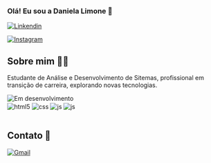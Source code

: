 ### Olá! Eu sou a Daniela Limone 👋

[![Linkendin](https://img.shields.io/badge/LinkedIn-0077B5?style=for-the-badge&logo=linkedin&logoColor=white)](https://www.linkedin.com/in/daniela-limone-87767b256/)

[![Instagram](https://img.shields.io/badge/Instagram-E4405F?style=for-the-badge&logo=instagram&logoColor=white)](https://www.instagram.com/danylimone)


## Sobre mim 👩‍💻
<p>Estudante de Análise e Desenvolvimento de Sitemas, profissional em transição de carreira, explorando novas tecnologias.</p>

<div style="display: inline_block">
 <img align="center" alt="Em desenvolvimento" src="https://img.shields.io/static/v1?label=STATUS&message=EM%20DESENVOLVIMENTO&color=GREEN&style=for-the-badge" />
 <br>
  <img align="center" alt="html5" src="https://img.shields.io/badge/HTML5-E34F26?style=for-the-badge&logo=html5&logoColor=white" />
  <img align="center" alt="css" src="https://img.shields.io/badge/CSS3-1572B6?style=for-the-badge&logo=css3&logoColor=white" />
  <img align="center" alt="js" src="https://img.shields.io/badge/JavaScript-F7DF1E?style=for-the-badge&logo=javascript&logoColor=black" />
   <img align="center" alt="js" src="https://github.com/dLimone/dLimone/assets/146998817/509ca816-bf0c-4ba4-aa61-c1b366821b54" />
</div><br/>

## Contato 📩
[![Gmail](https://img.shields.io/badge/Gmail-333333?style=for-the-badge&logo=gmail&logoColor=red)](mailto:danylimone@gmail.com)

